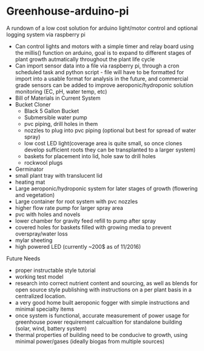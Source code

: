 # Greenhouse-arduino-pi
A rundown of a low cost solution for arduino light/motor control and optional logging system via raspberry pi
- Can control lights and motors with a simple timer and relay board using the millis() function on arduino, goal is to expand to different stages of plant growth autmatically throughout the plant life cycle
- Can import sensor data into a file via raspberry pi, through a cron scheduled task and python script - file will have to be formatted for import into a usable format for analysis in the future, and commercial grade sensors can be added to improve aeroponic/hydroponic solution monitoring (EC, pH, water temp, etc)
- Bill of Materials in Current System
- Bucket Cloner
  - Black 5 Gallon Bucket
  - Submersible water pump
  - pvc piping, drill holes in them
  - nozzles to plug into pvc piping (optional but best for spread of water spray)
  - low cost LED light(coverage area is quite small, so once clones develop sufficient roots they can be transplanted to a larger system)
  - baskets for placement into lid, hole saw to drill holes
  - rockwool plugs
- Germinator
 - small plant tray with translucent lid
 - heating mat
- Large aeroponic/hydroponic system for later stages of growth (flowering and vegetation)
 - Large container for root system with pvc nozzles
 - higher flow rate pump for larger spray area
 - pvc with holes and novels
 - lower chamber for gravity feed refill to pump after spray
 - covered holes for baskets filled with growing media to prevent overspray/water loss
 - mylar sheeting
 - high powered LED (currently ~200$ as of 11/2016)
 
 
 Future Needs
 - proper instructable style tutorial
 - working test model
 - research into correct nutrient content and sourcing, as well as blends for open source style publishing with instructions on a per plant basis in a centralized location. 
 - a very good home built aeroponic fogger with simple instructions and minimal specialty items
 - once system is functional, accurate measurement of power usage for greenhouse power requirement calcualtion for standalone building (solar, wind, battery system)
 - thermal properties of building need to be conducive to growth, using minimal power/gases (ideally biogas from multiple sources)
 
